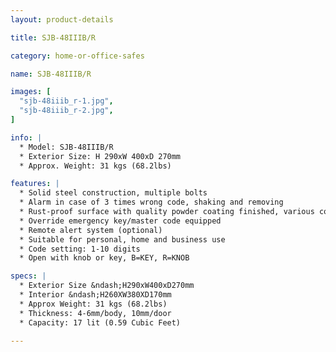 ```yaml
---
layout: product-details

title: SJB-48IIIB/R

category: home-or-office-safes

name: SJB-48IIIB/R

images: [
  "sjb-48iiib_r-1.jpg",
  "sjb-48iiib_r-2.jpg",
]

info: |
  * Model: SJB-48IIIB/R
  * Exterior Size: H 290xW 400xD 270mm
  * Approx. Weight: 31 kgs (68.2lbs)

features: |
  * Solid steel construction, multiple bolts
  * Alarm in case of 3 times wrong code, shaking and removing
  * Rust-proof surface with quality powder coating finished, various colors available
  * Override emergency key/master code equipped
  * Remote alert system (optional)
  * Suitable for personal, home and business use
  * Code setting: 1-10 digits
  * Open with knob or key, B=KEY, R=KNOB

specs: |
  * Exterior Size &ndash;H290xW400xD270mm
  * Interior &ndash;H260XW380XD170mm
  * Approx Weight: 31 kgs (68.2lbs)
  * Thickness: 4-6mm/body, 10mm/door
  * Capacity: 17 lit (0.59 Cubic Feet)

---
```



